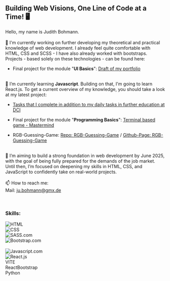## Building Web Visions, One Line of Code at a Time! 🖥️

Hello, my name is Judith Bohmann.
<br><br>
🔭 I'm currently working on further developing my theoretical and practical knowledge of web development. 
I already feel quite comfortable with HTML, CSS and SCSS - I have also already worked with bootstraps. Projects - based solely on these technologies - can be found here:
- Final project for the module "<b>UI Basics</b>": <a href="https://github.com/You-Did-Bowman/portfolio">Draft of my portfolio</a>
<br><br>

🌱 I’m currently learning <b>Javascript</b>. Building on that, I'm going to learn React.js. To get a current overview of my knowledge, you should take a look at my latest project:
- <a href="https://github.com/You-Did-Bowman/JavaScript-Practice">Tasks that I complete in addition to my daily tasks in further education at DCI</a>

- Final project for the module "<b>Programming Basics</b>": <a href="https://github.com/You-Did-Bowman/MASTERMIND_digital">Terminal based game - Mastermind</a>

- RGB-Guessing-Game: <a href="https://github.com/You-Did-Bowman/RGB_Guessing_Game"> Repo: RGB-Guessing-Game</a> / <a href="https://you-did-bowman.github.io/RGB_Guessing_Game/"> Github-Page: RGB-Guessing-Game</a>
<br><br>

🌈 I’m aiming to build a strong foundation in web development by June 2025, with the goal of being fully prepared for the demands of the job market. Until then, I’m focused on deepening my skills in HTML, CSS, and JavaScript to confidently take on real-world projects.
<br><br>
📫 How to reach me:
<br>
Mail: ju.bohmann@gmx.de

<br>
<h3>Skills:</h3>

![HTML]
<br>
![CSS]
<br>
![SASS.com]
<br>
![Bootstrap.com]
<br>
<br>
![Javascript.com]
<br>
![React.js]
<br>
VITE
<br>
ReactBootstrap
<br>
Python

<!-- Dafür sorgen, dass zu jeder Sprache auch Projekte im Portfolio sind -->



<!-- MARKDOWN LINKS & IMAGES -->
<!-- https://www.markdownguide.org/basic-syntax/#reference-style-links -->
[React.js]: https://img.shields.io/badge/React-20232A?style=for-the-badge&logo=react&logoColor=white
[Bootstrap.com]: https://img.shields.io/badge/Bootstrap-563D7C?style=for-the-badge&logo=bootstrap&logoColor=white
[Javascript.com]: https://shields.io/badge/JavaScript-F7DF1E?style=for-the-badge&logo=JavaScript&logoColor=000
[SASS.com]: https://img.shields.io/badge/Sass-CC6699?style=for-the-badge&logo=Sass&logoColor=white
[HTML]: https://img.shields.io/badge/HTML-orange?style=for-the-badge&logo=HTML&logoColor=white
[CSS]: https://img.shields.io/badge/CSS-239120?&style=for-the-badge&logo=css3&logoColor=white






<!--
**You-Did-Bowman/You-Did-Bowman** is a ✨ _special_ ✨ repository because its `README.md` (this file) appears on your GitHub profile.

Here are some ideas to get you started:

- 🔭 I’m currently working on ...
- 🌱 I’m currently learning ...
- 👯 I’m looking to collaborate on ...
- 🤔 I’m looking for help with ...
- 💬 Ask me about ...
- 📫 How to reach me: ...
- 😄 Pronouns: ...
- ⚡ Fun fact: ...
-->

